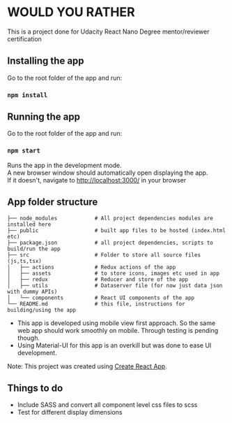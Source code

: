 # WOULD YOU RATHER
This is a project done for Udacity React Nano Degree mentor/reviewer certification 


## Installing the app
Go to the root folder of the app and run:
### `npm install`

## Running the app
Go to the root folder of the app and run:
### `npm start`

Runs the app in the development mode.<br>
A new browser window should automatically open displaying the app.  
If it doesn't, navigate to [http://localhost:3000/](http://localhost:3000/) in your browser

## App folder structure

    ├── node_modules            # All project dependencies modules are installed here
    ├── public                  # built app files to be hosted (index.html etc)
    ├── package.json            # all project dependencies, scripts to build/run the app
    ├── src                     # Folder to store all source files (js,ts,tsx)
    │   ├── actions             # Redux actions of the app
    │   ├── assets              # to store icons, images etc used in app
    │   ├── redux               # Reducer and store of the app
    │   ├── utils               # Dataserver file (for now just data json with dummy APIs)
    │   └── components          # React UI components of the app
    └── README.md               # this file, instructions for building/using the app

- This app is developed using mobile view first approach. So the same web app should work 
smoothly on mobile. Through testing is pending though.
- Using Material-UI for this app is an overkill but was done to ease UI development.

Note: This project was created using [Create React App](https://www.npmjs.com/package/create-react-app).

## Things to do
- Include SASS and convert all component level css files to scss
- Test for different display dimensions
